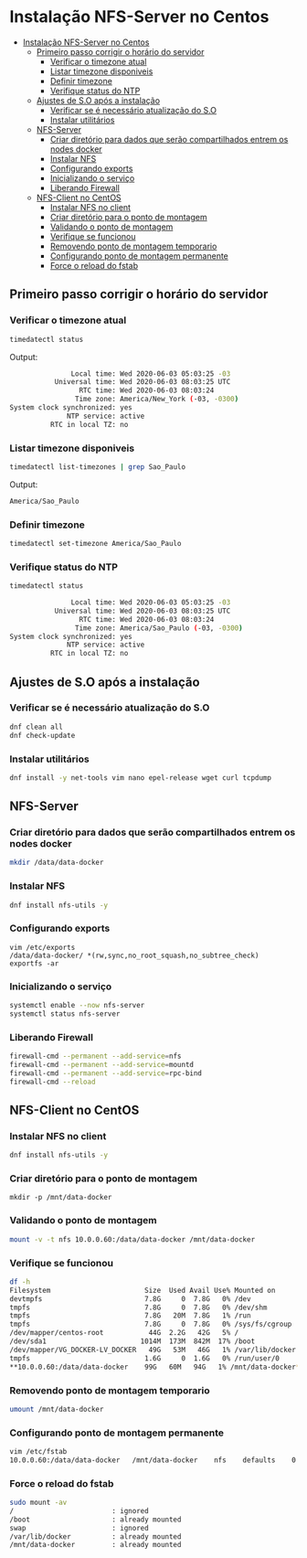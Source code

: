 # Instalação NFS-Server no Centos

- [Instalação NFS-Server no Centos](#instalação-nfs-server-no-centos)
  - [Primeiro passo corrigir o horário do servidor](#primeiro-passo-corrigir-o-horário-do-servidor)
    - [Verificar o timezone atual](#verificar-o-timezone-atual)
    - [Listar timezone disponiveis](#listar-timezone-disponiveis)
    - [Definir timezone](#definir-timezone)
    - [Verifique status do NTP](#verifique-status-do-ntp)
  - [Ajustes de S.O após a instalação](#ajustes-de-so-após-a-instalação)
    - [Verificar se é necessário atualização do S.O](#verificar-se-é-necessário-atualização-do-so)
    - [Instalar utilitários](#instalar-utilitários)
  - [NFS-Server](#nfs-server)
    - [Criar diretório para dados que serão compartilhados entrem os nodes docker](#criar-diretório-para-dados-que-serão-compartilhados-entrem-os-nodes-docker)
    - [Instalar NFS](#instalar-nfs)
    - [Configurando exports](#configurando-exports)
    - [Inicializando o serviço](#inicializando-o-serviço)
    - [Liberando Firewall](#liberando-firewall)
  - [NFS-Client no CentOS](#nfs-client-no-centos)
    - [Instalar NFS no client](#instalar-nfs-no-client)
    - [Criar diretório para o ponto de montagem](#criar-diretório-para-o-ponto-de-montagem)
    - [Validando o ponto de montagem](#validando-o-ponto-de-montagem)
    - [Verifique se funcionou](#verifique-se-funcionou)
    - [Removendo ponto de montagem temporario](#removendo-ponto-de-montagem-temporario)
    - [Configurando ponto de montagem permanente](#configurando-ponto-de-montagem-permanente)
    - [Force o reload do fstab](#force-o-reload-do-fstab)

## Primeiro passo corrigir o horário do servidor

### Verificar o timezone atual

```bash
timedatectl status
```

Output:

```bash
               Local time: Wed 2020-06-03 05:03:25 -03
           Universal time: Wed 2020-06-03 08:03:25 UTC
                 RTC time: Wed 2020-06-03 08:03:24
                Time zone: America/New_York (-03, -0300)
System clock synchronized: yes
              NTP service: active
          RTC in local TZ: no
```

### Listar timezone disponiveis

```bash
timedatectl list-timezones | grep Sao_Paulo
```

Output:

```bash
America/Sao_Paulo
```

### Definir timezone

```bash
timedatectl set-timezone America/Sao_Paulo
```

### Verifique status do NTP

```bash
timedatectl status
```

```bash
               Local time: Wed 2020-06-03 05:03:25 -03
           Universal time: Wed 2020-06-03 08:03:25 UTC
                 RTC time: Wed 2020-06-03 08:03:24
                Time zone: America/Sao_Paulo (-03, -0300)
System clock synchronized: yes
              NTP service: active
          RTC in local TZ: no
```

## Ajustes de S.O após a instalação

### Verificar se é necessário atualização do S.O

```bash
dnf clean all
dnf check-update
```

### Instalar utilitários

```bash
dnf install -y net-tools vim nano epel-release wget curl tcpdump
```

## NFS-Server

### Criar diretório para dados que serão compartilhados entrem os nodes docker

```bash
mkdir /data/data-docker
```

### Instalar NFS

```bash
dnf install nfs-utils -y
```

### Configurando exports

```shell
vim /etc/exports
/data/data-docker/ *(rw,sync,no_root_squash,no_subtree_check)
exportfs -ar
```

### Inicializando o serviço

```bash
systemctl enable --now nfs-server
systemctl status nfs-server
```

### Liberando Firewall

```bash
firewall-cmd --permanent --add-service=nfs
firewall-cmd --permanent --add-service=mountd
firewall-cmd --permanent --add-service=rpc-bind
firewall-cmd --reload
```

## NFS-Client no CentOS

### Instalar NFS no client

```bash
dnf install nfs-utils -y
```

### Criar diretório para o ponto de montagem

```shell
mkdir -p /mnt/data-docker
```

### Validando o ponto de montagem

```bash
mount -v -t nfs 10.0.0.60:/data/data-docker /mnt/data-docker
```

### Verifique se funcionou

```bash
df -h
Filesystem                       Size  Used Avail Use% Mounted on
devtmpfs                         7.8G     0  7.8G   0% /dev
tmpfs                            7.8G     0  7.8G   0% /dev/shm
tmpfs                            7.8G   20M  7.8G   1% /run
tmpfs                            7.8G     0  7.8G   0% /sys/fs/cgroup
/dev/mapper/centos-root           44G  2.2G   42G   5% /
/dev/sda1                       1014M  173M  842M  17% /boot
/dev/mapper/VG_DOCKER-LV_DOCKER   49G   53M   46G   1% /var/lib/docker
tmpfs                            1.6G     0  1.6G   0% /run/user/0
**10.0.0.60:/data/data-docker    99G   60M   94G   1% /mnt/data-docker**
```

### Removendo ponto de montagem temporario

```bash
umount /mnt/data-docker
```

### Configurando ponto de montagem permanente

```bash
vim /etc/fstab
10.0.0.60:/data/data-docker   /mnt/data-docker    nfs    defaults    0 0 
```

### Force o reload do fstab

```bash
sudo mount -av
/                        : ignored
/boot                    : already mounted
swap                     : ignored
/var/lib/docker          : already mounted
/mnt/data-docker         : already mounted
```

